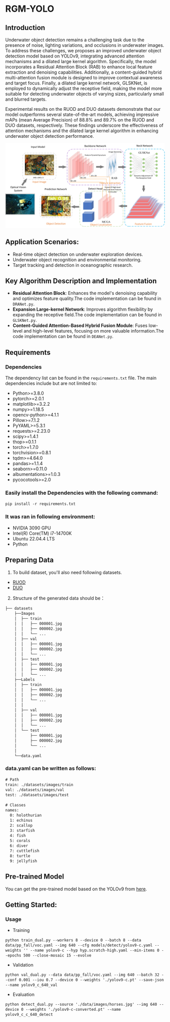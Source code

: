 # RGM-YOLO

## Introduction
Underwater object detection remains a challenging task due to the presence of noise, lighting variations, and occlusions in underwater images. To address these challenges, we proposes an improved underwater object detection model based on YOLOv9, integrating advanced attention mechanisms and a dilated large kernel algorithm. Specifically, the model incorporates a Residual Attention Block (RAB) to enhance local feature extraction and denoising capabilities. Additionally, a content-guided hybrid multi-attention fusion module is designed to improve contextual awareness and target focus. Finally, a dilated large kernel network, GLSKNet, is employed to dynamically adjust the receptive field, making the model more suitable for detecting underwater objects of varying sizes, particularly small and blurred targets.

Experimental results on the RUOD and DUO datasets demonstrate that our model outperforms several state-of-the-art models, achieving impressive mAPs (mean Average Precision) of 88.8\% and 89.7\% on the RUOD and DUO datasets, respectively. These findings underscore the effectiveness of attention mechanisms and the dilated large kernel algorithm in enhancing underwater object detection performance. 

![image](https://github.com/down-with-me/RGM-YOLO/blob/main/The%20flowchart%20of%20RGM-YOLO..jpg)

## Application Scenarios:  
* Real-time object detection on underwater exploration devices. 
* Underwater object recognition and environmental monitoring.  
* Target tracking and detection in oceanographic research.

## Key Algorithm Description and Implementation

- **Residual Attention Block**: Enhances the model's denoising capability and optimizes feature quality.The code implementation can be found in `DRANet.py`.  
- **Expansion Large-kernel Network**: Improves algorithm flexibility by expanding the receptive field.The code implementation can be found in `GLSKNet.py`.
- **Content-Guided Attention-Based Hybrid Fusion Module**: Fuses low-level and high-level features, focusing on more valuable information.The code implementation can be found in `DEANet.py`.
  

## Requirements
### Dependencies
The dependency list can be found in the `requirements.txt` file. The main dependencies include but are not limited to:
* Python>=3.8.0
* pytorch>=2.0.1
* matplotlib>=3.2.2
* numpy>=1.18.5
* opencv-python>=4.1.1
* Pillow>=7.1.2
* PyYAML>=5.3.1
* requests>=2.23.0
* scipy>=1.4.1
* thop>=0.1.1
* torch>=1.7.0
* torchvision>=0.8.1
* tqdm>=4.64.0
* pandas>=1.1.4
* seaborn>=0.11.0
* albumentations>=1.0.3
* pycocotools>=2.0
  
### Easily install the Dependencies with the following command:
```
pip install -r requirements.txt

```

### It was ran in following environment:
* NVIDIA 3090 GPU
* Intel(R) Core(TM) i7-14700K
* Ubuntu 22.04.4 LTS
* Python

## Preparing Data
1. To build dataset, you'll also need following datasets.
* [RUOD](https://github.com/dlut-dimt/RUOD)
* [DUO](https://osf.io/4bja7/)


2. Structure of the generated data should be：
```
├── datasets
    ├──Images
    │  ├── train
    │  │   ├── 000001.jpg
    │  │   ├── 000002.jpg
    │  │   └── ...
    │  ├── val
    │  │   ├── 000001.jpg
    │  │   ├── 000002.jpg
    │  │   └── ...
    │  ├── test
    │  │   ├── 000001.jpg
    │  │   ├── 000002.jpg
    │  │   └── ...
    ├──Labels
    │  ├── train
    │  │   ├── 000001.jpg
    │  │   ├── 000002.jpg
    │  │   └── ...
    │  │
    │  ├── val
    │  │   ├── 000001.jpg
    │  │   ├── 000002.jpg
    │  │   └── ...
    │  └── test
    │      ├── 000001.jpg
    │      ├── 000002.jpg
    │      └── ...
    │
    └──data.yaml
```

### data.yaml can be written as follows:
```
# Path
train: ./datasets/images/train  
val: ./datasets/images/val 
test: ./datasets/images/test 

# Classes
names:
  0: holothurian
  1: echinus
  2: scallop
  3: starfish
  4: fish
  5: corals
  6: diver
  7: cuttlefish
  8: turtle
  9: jellyfish
```

## Pre-trained Model
You can get the pre-trained model based on the YOLOv9 from <a  href="https://github.com/WongKinYiu/yolov9">here</a>.


## Getting Started:
### Usage

* Training

```
python train_dual.py --workers 8 --device 0 --batch 8 --data data/pp_fall/voc.yaml --img 640 --cfg models/detect/yolov9-c.yaml --weights '' --name yolov9-c --hyp hyp.scratch-high.yaml --min-items 0 --epochs 500 --close-mosaic 15 --evolve
```

* Validation
```
python val_dual.py --data data/pp_fall/voc.yaml --img 640 --batch 32 --conf 0.001 --iou 0.7 --device 0 --weights './yolov9-c.pt' --save-json --name yolov9_c_640_val
```

* Evaluation
```
python detect_dual.py --source './data/images/horses.jpg' --img 640 --device 0 --weights './yolov9-c-converted.pt' --name yolov9_c_c_640_detect
```


